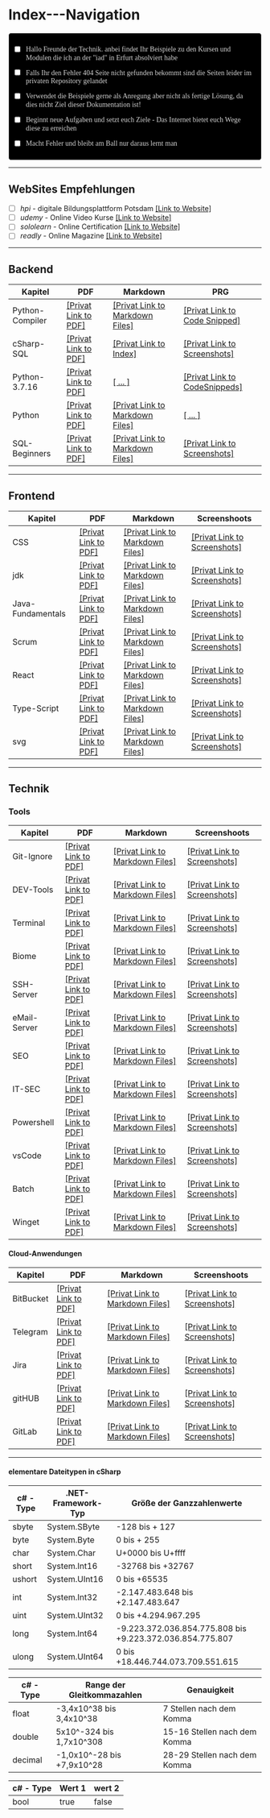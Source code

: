 # Index---Navigation



<div style="border: 1px solid #ccc; padding: 10px; border-radius: 5px; background: darkcyan; font-family: consolas,Handjet,Englebert, Exo; color: lightgrey; background: black;">

 - [ ] Hallo Freunde der Technik.
   anbei findet Ihr Beispiele zu den Kursen und Modulen die ich an der "iad" in Erfurt absolviert habe
 - [ ] Falls Ihr den Fehler 404 Seite nicht gefunden bekommt sind die Seiten leider im privaten Repository gelandet 
 - [ ] Verwendet die Beispiele gerne als Anregung aber nicht als fertige Lösung, da dies nicht Ziel dieser Dokumentation ist! 
 - [ ] Beginnt neue Aufgaben und setzt euch Ziele - Das Internet bietet euch Wege diese zu erreichen
 - [ ] Macht Fehler und bleibt am Ball nur daraus lernt man 
 
  
</div>

____________

## WebSites Empfehlungen

- [ ] *hpi* - digitale Bildungsplattform Potsdam [[Link to Website]](https://open.hpi.de/)
- [ ] *udemy* - Online Video Kurse [[Link to Website]](https://www.udemy.com/)
- [ ] *sololearn* - Online Certification [[Link to Website]](https://www.sololearn.com/de/)
- [ ] *readly* - Online Magazine [[Link to Website]](https://de.readly.com/)

____________

## Backend
  
| Kapitel | PDF | Markdown | PRG |
| --- | --- | --- | --- |
| Python-Compiler | [[Privat Link to PDF]](https://github.com/ydh-embedded/2024-Summary/blob/main/Backend/python-compiler/2024-03-21---python-compy.pdf)  | [[Privat Link to Markdown Files]](https://github.com/ydh-embedded/2024-Summary/blob/main/Backend/python-compiler/compy.md)   | [[Privat Link to Code Snipped]](https://github.com/ydh-embedded/2024-Summary/blob/main/Backend/python-compiler/com.py)   |
| cSharp-SQL     | [[Privat Link to PDF]](https://github.com/ydh-embedded/Scrum/blob/main/docs/PDF/2024-08-05---vorgehensmodelle.pdf)  | [[Privat Link to Index]](https://github.com/ydh-embedded/2024-Summary/blob/main/Backend/Datenbanken/cSharp---sql/README.md)   | [[Privat Link to Screenshots]](https://github.com/ydh-embedded/2024-Summary/tree/main/Backend/Datenbanken/cSharp---sql/docs/screen)   |
| Python-3.7.16     | [[Privat Link to PDF]](https://github.com/ydh-embedded/2024-Summary/blob/main/Backend/Python-3.7.16/docs/PDF/2024-07-11---Pyenv-python-enviromental.pdf)  | [[ ... ]](https://github.com/ydh-embedded/2024-Summary/tree/main/Backend/Python-3.7.16/docs)   | [[Privat Link to CodeSnippeds]](https://github.com/ydh-embedded/2024-Summary/tree/main/Backend/Python-3.7.16/docs)   |
| Python     | [[Privat Link to PDF]](https://github.com/ydh-embedded/2024-Summary/blob/main/Backend/Python/docs/PDF/2024-07-12---Conda.pdf)  | [[Privat Link to Markdown Files]](https://github.com/ydh-embedded/2024-Summary/blob/main/Backend/Python/docs/md/2024-06-28%20Python.md)   | [[ ... ]]()   |
| SQL-Beginners     | [[Privat Link to PDF]](https://github.com/ydh-embedded/Scrum/blob/main/docs/PDF/2024-08-05---vorgehensmodelle.pdf)  | [[Privat Link to Markdown Files]](https://github.com/ydh-embedded/Scrum/blob/main/docs/md/2024-08-05---vorgehensmodelle.md)   | [[Privat Link to Screenshots]](https://github.com/ydh-embedded/Scrum/blob/main/docs/screens/)   |

____________

## Frontend
  
| Kapitel | PDF | Markdown | Screenshoots |
| --- | --- | --- | --- |
| CSS | [[Privat Link to PDF]](https://github.com/ydh-embedded/Scrum/blob/main/docs/PDF/2024-08-05---vorgehensmodelle.pdf)  | [[Privat Link to Markdown Files]](https://github.com/ydh-embedded/Scrum/blob/main/docs/md/2024-08-05---vorgehensmodelle.md)   | [[Privat Link to Screenshots]](https://github.com/ydh-embedded/Scrum/blob/main/docs/screens/)   |
| jdk     | [[Privat Link to PDF]](https://github.com/ydh-embedded/Scrum/blob/main/docs/PDF/2024-08-05---vorgehensmodelle.pdf)  | [[Privat Link to Markdown Files]](https://github.com/ydh-embedded/Scrum/blob/main/docs/md/2024-08-05---vorgehensmodelle.md)   | [[Privat Link to Screenshots]](https://github.com/ydh-embedded/Scrum/blob/main/docs/screens/)   |
| Java-Fundamentals     | [[Privat Link to PDF]](https://github.com/ydh-embedded/Scrum/blob/main/docs/PDF/2024-08-05---vorgehensmodelle.pdf)  | [[Privat Link to Markdown Files]](https://github.com/ydh-embedded/Scrum/blob/main/docs/md/2024-08-05---vorgehensmodelle.md)   | [[Privat Link to Screenshots]](https://github.com/ydh-embedded/Scrum/blob/main/docs/screens/)   |
| Scrum     | [[Privat Link to PDF]](https://github.com/ydh-embedded/Scrum/blob/main/docs/PDF/2024-08-05---vorgehensmodelle.pdf)  | [[Privat Link to Markdown Files]](https://github.com/ydh-embedded/Scrum/blob/main/docs/md/2024-08-05---vorgehensmodelle.md)   | [[Privat Link to Screenshots]](https://github.com/ydh-embedded/Scrum/blob/main/docs/screens/)   |
| React     | [[Privat Link to PDF]](https://github.com/ydh-embedded/Scrum/blob/main/docs/PDF/2024-08-05---vorgehensmodelle.pdf)  | [[Privat Link to Markdown Files]](https://github.com/ydh-embedded/Scrum/blob/main/docs/md/2024-08-05---vorgehensmodelle.md)   | [[Privat Link to Screenshots]](https://github.com/ydh-embedded/Scrum/blob/main/docs/screens/)   |
| Type-Script     | [[Privat Link to PDF]](https://github.com/ydh-embedded/Scrum/blob/main/docs/PDF/2024-08-05---vorgehensmodelle.pdf)  | [[Privat Link to Markdown Files]](https://github.com/ydh-embedded/Scrum/blob/main/docs/md/2024-08-05---vorgehensmodelle.md)   | [[Privat Link to Screenshots]](https://github.com/ydh-embedded/Scrum/blob/main/docs/screens/)   |
| svg     | [[Privat Link to PDF]](https://github.com/ydh-embedded/Scrum/blob/main/docs/PDF/2024-08-05---vorgehensmodelle.pdf)  | [[Privat Link to Markdown Files]](https://github.com/ydh-embedded/Scrum/blob/main/docs/md/2024-08-05---vorgehensmodelle.md)   | [[Privat Link to Screenshots]](https://github.com/ydh-embedded/Scrum/blob/main/docs/screens/)   |

___________

## Technik

### Tools

| Kapitel | PDF | Markdown | Screenshoots |
| --- | --- | --- | --- |
| Git-Ignore     | [[Privat Link to PDF]](https://github.com/ydh-embedded/Scrum/blob/main/docs/PDF/2024-08-05---vorgehensmodelle.pdf)  | [[Privat Link to Markdown Files]](https://github.com/ydh-embedded/Scrum/blob/main/docs/md/2024-08-05---vorgehensmodelle.md)   | [[Privat Link to Screenshots]](https://github.com/ydh-embedded/Scrum/blob/main/docs/screens/)   |
| DEV-Tools     | [[Privat Link to PDF]](https://github.com/ydh-embedded/Scrum/blob/main/docs/PDF/2024-08-05---vorgehensmodelle.pdf)  | [[Privat Link to Markdown Files]](https://github.com/ydh-embedded/Scrum/blob/main/docs/md/2024-08-05---vorgehensmodelle.md)   | [[Privat Link to Screenshots]](https://github.com/ydh-embedded/Scrum/blob/main/docs/screens/)   |
| Terminal    | [[Privat Link to PDF]](https://github.com/ydh-embedded/Scrum/blob/main/docs/PDF/2024-08-05---vorgehensmodelle.pdf)  | [[Privat Link to Markdown Files]](https://github.com/ydh-embedded/Scrum/blob/main/docs/md/2024-08-05---vorgehensmodelle.md)   | [[Privat Link to Screenshots]](https://github.com/ydh-embedded/Scrum/blob/main/docs/screens/)   |
| Biome     | [[Privat Link to PDF]](https://github.com/ydh-embedded/Scrum/blob/main/docs/PDF/2024-08-05---vorgehensmodelle.pdf)  | [[Privat Link to Markdown Files]](https://github.com/ydh-embedded/Scrum/blob/main/docs/md/2024-08-05---vorgehensmodelle.md)   | [[Privat Link to Screenshots]](https://github.com/ydh-embedded/Scrum/blob/main/docs/screens/)   |
| SSH-Server    | [[Privat Link to PDF]](https://github.com/ydh-embedded/Scrum/blob/main/docs/PDF/2024-08-05---vorgehensmodelle.pdf)  | [[Privat Link to Markdown Files]](https://github.com/ydh-embedded/Scrum/blob/main/docs/md/2024-08-05---vorgehensmodelle.md)   | [[Privat Link to Screenshots]](https://github.com/ydh-embedded/Scrum/blob/main/docs/screens/)   |
| eMail-Server     | [[Privat Link to PDF]](https://github.com/ydh-embedded/Scrum/blob/main/docs/PDF/2024-08-05---vorgehensmodelle.pdf)  | [[Privat Link to Markdown Files]](https://github.com/ydh-embedded/Scrum/blob/main/docs/md/2024-08-05---vorgehensmodelle.md)   | [[Privat Link to Screenshots]](https://github.com/ydh-embedded/Scrum/blob/main/docs/screens/)   |
| SEO     | [[Privat Link to PDF]](https://github.com/ydh-embedded/Scrum/blob/main/docs/PDF/2024-08-05---vorgehensmodelle.pdf)  | [[Privat Link to Markdown Files]](https://github.com/ydh-embedded/Scrum/blob/main/docs/md/2024-08-05---vorgehensmodelle.md)   | [[Privat Link to Screenshots]](https://github.com/ydh-embedded/Scrum/blob/main/docs/screens/)   |
| IT-SEC     | [[Privat Link to PDF]](https://github.com/ydh-embedded/Scrum/blob/main/docs/PDF/2024-08-05---vorgehensmodelle.pdf)  | [[Privat Link to Markdown Files]](https://github.com/ydh-embedded/Scrum/blob/main/docs/md/2024-08-05---vorgehensmodelle.md)   | [[Privat Link to Screenshots]](https://github.com/ydh-embedded/Scrum/blob/main/docs/screens/)   |
| Powershell     | [[Privat Link to PDF]](https://github.com/ydh-embedded/Scrum/blob/main/docs/PDF/2024-08-05---vorgehensmodelle.pdf)  | [[Privat Link to Markdown Files]](https://github.com/ydh-embedded/Scrum/blob/main/docs/md/2024-08-05---vorgehensmodelle.md)   | [[Privat Link to Screenshots]](https://github.com/ydh-embedded/Scrum/blob/main/docs/screens/)   |
| vsCode     | [[Privat Link to PDF]](https://github.com/ydh-embedded/Scrum/blob/main/docs/PDF/2024-08-05---vorgehensmodelle.pdf)  | [[Privat Link to Markdown Files]](https://github.com/ydh-embedded/Scrum/blob/main/docs/md/2024-08-05---vorgehensmodelle.md)   | [[Privat Link to Screenshots]](https://github.com/ydh-embedded/Scrum/blob/main/docs/screens/)   |
| Batch     | [[Privat Link to PDF]](https://github.com/ydh-embedded/Scrum/blob/main/docs/PDF/2024-08-05---vorgehensmodelle.pdf)  | [[Privat Link to Markdown Files]](https://github.com/ydh-embedded/Scrum/blob/main/docs/md/2024-08-05---vorgehensmodelle.md)   | [[Privat Link to Screenshots]](https://github.com/ydh-embedded/Scrum/blob/main/docs/screens/)   |
| Winget     | [[Privat Link to PDF]](https://github.com/ydh-embedded/Scrum/blob/main/docs/PDF/2024-08-05---vorgehensmodelle.pdf)  | [[Privat Link to Markdown Files]](https://github.com/ydh-embedded/Scrum/blob/main/docs/md/2024-08-05---vorgehensmodelle.md)   | [[Privat Link to Screenshots]](https://github.com/ydh-embedded/Scrum/blob/main/docs/screens/)   |


#### Cloud-Anwendungen


| Kapitel | PDF | Markdown | Screenshoots |
| --- | --- | --- | --- |
| BitBucket     | [[Privat Link to PDF]](https://github.com/ydh-embedded/Scrum/blob/main/docs/PDF/2024-08-05---vorgehensmodelle.pdf)  | [[Privat Link to Markdown Files]](https://github.com/ydh-embedded/Scrum/blob/main/docs/md/2024-08-05---vorgehensmodelle.md)   | [[Privat Link to Screenshots]](https://github.com/ydh-embedded/Scrum/blob/main/docs/screens/)   |
| Telegram     | [[Privat Link to PDF]](https://github.com/ydh-embedded/Scrum/blob/main/docs/PDF/2024-08-05---vorgehensmodelle.pdf)  | [[Privat Link to Markdown Files]](https://github.com/ydh-embedded/Scrum/blob/main/docs/md/2024-08-05---vorgehensmodelle.md)   | [[Privat Link to Screenshots]](https://github.com/ydh-embedded/Scrum/blob/main/docs/screens/)   |
| Jira     | [[Privat Link to PDF]](https://github.com/ydh-embedded/Scrum/blob/main/docs/PDF/2024-08-05---vorgehensmodelle.pdf)  | [[Privat Link to Markdown Files]](https://github.com/ydh-embedded/Scrum/blob/main/docs/md/2024-08-05---vorgehensmodelle.md)   | [[Privat Link to Screenshots]](https://github.com/ydh-embedded/Scrum/blob/main/docs/screens/)   |
| gitHUB     | [[Privat Link to PDF]](https://github.com/ydh-embedded/Scrum/blob/main/docs/PDF/2024-08-05---vorgehensmodelle.pdf)  | [[Privat Link to Markdown Files]](https://github.com/ydh-embedded/Scrum/blob/main/docs/md/2024-08-05---vorgehensmodelle.md)   | [[Privat Link to Screenshots]](https://github.com/ydh-embedded/Scrum/blob/main/docs/screens/)   |
| GitLab     | [[Privat Link to PDF]](https://github.com/ydh-embedded/Scrum/blob/main/docs/PDF/2024-08-05---vorgehensmodelle.pdf)  | [[Privat Link to Markdown Files]](https://github.com/ydh-embedded/Scrum/blob/main/docs/md/2024-08-05---vorgehensmodelle.md)   | [[Privat Link to Screenshots]](https://github.com/ydh-embedded/Scrum/blob/main/docs/screens/)   |

_________________________

#### elementare Dateitypen in cSharp


| c# - Type |  .NET-Framework-Typ | Größe der Ganzzahlenwerte |
| --- | --- | --- |
| sbyte     |  System.SByte      |   -128 bis + 127  |
| byte      |  System.Byte       |      0 bis + 255  |
| char      |  System.Char       | U+0000 bis U+ffff |
| short     |  System.Int16      | -32768 bis +32767 | 
| ushort    |  System.UInt16     |      0 bis +65535 |
| int       |  System.Int32      | -2.147.483.648 bis +2.147.483.647 |
| uint      |  System.UInt32     |      0 bis +4.294.967.295 |
| long      |  System.Int64      | -9.223.372.036.854.775.808 bis +9.223.372.036.854.775.807 |
| ulong     |  System.UInt64     |      0 bis +18.446.744.073.709.551.615 |

| c# - Type |  Range der Gleitkommazahlen | Genauigkeit |
| --- | --- | --- |
| float     |  -3,4x10^38 bis 3,4x10^38      |       7 Stellen nach dem Komma  |
| double    |  5x10^-324 bis 1,7x10^308      |   15-16 Stellen nach dem Komma  |
| decimal   |  -1,0x10^-28 bis +7,9x10^28    |   28-29 Stellen nach dem Komma  |

| c# - Type |  Wert 1 | wert 2 |
| --- | --- | --- |
| bool      | true | false |